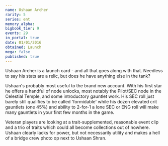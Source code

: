 ```yaml
---
name: Ushaan Archer
rarity: 5
series: ent
memory_alpha:
bigbook_tier: 9
events: 29
in_portal: true
date: 01/01/2016
obtained: Launch
mega: false
published: true
---
```


Ushaan Archer is a launch card - and all that goes along with that. Needless to say his stats are a relic, but does he have anything else in the tank?

Ushaan's probably most useful to the brand new account. With his first star he offers a handful of node unlocks, most notably the Pilot/SEC node in the Celestial Temple, and some introductory gauntlet work. His SEC roll just barely still qualifies to be called 'formidable' while his dozen elevated crit gauntlets (one 45%) and ability to 2-for-1 a lone SEC or ENG roll will make many gauntlets in your first few months in the game.

Veteran players are looking at a trait-supplemented, reasonable event clip and a trio of traits which could all become collections out of nowhere. Ushaan clearly lacks for power, but not necessarily utility and makes a hell of a bridge crew photo op next to Ushaan Shran.
